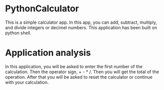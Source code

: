 # PythonCalculator
This is a simple calculator app. In this app, you can add, subtract, multiply, and divide integers or decimel numbers.
This application has been built on python shell.

# Application analysis
In this application, you will be asked to enter the first number of the calculation.
Then the operator sign, + - * /. Then you will get the total of the operation.
After that you will be asked to reset the calculator or continue with your calculation.
